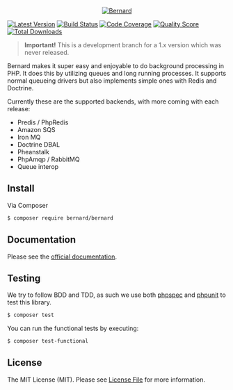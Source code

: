 <p align="center">
  <a href="http://bernard.rtfd.org">
    <img src="https://bernard.readthedocs.io/_static/img/logo_small@2x.png" alt="Bernard" />
  </a>
</p>

[![Latest Version](https://img.shields.io/github/release/bernardphp/bernard.svg?style=flat-square)](https://github.com/bernardphp/bernard/releases)
[![Build Status](https://img.shields.io/travis/bernardphp/bernard.svg?style=flat-square)](https://travis-ci.org/bernardphp/bernard)
[![Code Coverage](https://img.shields.io/scrutinizer/coverage/g/bernardphp/bernard.svg?style=flat-square)](https://scrutinizer-ci.com/g/bernardphp/bernard)
[![Quality Score](https://img.shields.io/scrutinizer/g/bernardphp/bernard.svg?style=flat-square)](https://scrutinizer-ci.com/g/bernardphp/bernard)
[![Total Downloads](https://img.shields.io/packagist/dt/bernard/bernard.svg?style=flat-square)](https://packagist.org/packages/bernard/bernard)

> **Important!**
> This is a development branch for a 1.x version which was never released.

Bernard makes it super easy and enjoyable to do background processing in PHP.
It does this by utilizing queues and long running processes.
It supports normal queueing drivers but also implements simple ones with Redis and Doctrine.

Currently these are the supported backends, with more coming with each release:

- Predis / PhpRedis
- Amazon SQS
- Iron MQ
- Doctrine DBAL
- Pheanstalk
- PhpAmqp / RabbitMQ
- Queue interop


## Install

Via Composer

```bash
$ composer require bernard/bernard
```


## Documentation

Please see the [official documentation](https://bernard.readthedocs.org).


## Testing

We try to follow BDD and TDD, as such we use both [phpspec](http://www.phpspec.net) and [phpunit](https://phpunit.de) to test this library.

```bash
$ composer test
```

You can run the functional tests by executing:

```bash
$ composer test-functional
```


## License

The MIT License (MIT). Please see [License File](LICENSE) for more information.
